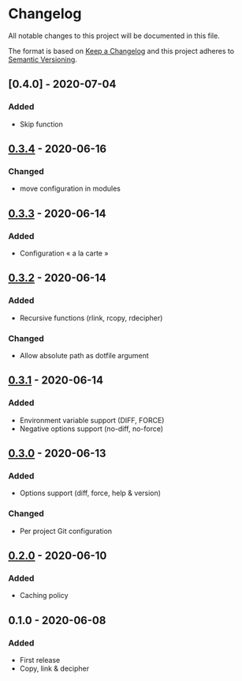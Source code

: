# Changelog
All notable changes to this project will be documented in this file.

The format is based on [Keep a Changelog](http://keepachangelog.com/en/1.0.0/)
and this project adheres to [Semantic Versioning](http://semver.org/spec/v2.0.0.html).

<!--
## [Unreleased]
### Added
### Changed
### Deprecated
### Removed
### Fixed
### Security
-->

## [0.4.0] - 2020-07-04

### Added

- Skip function

## [0.3.4] - 2020-06-16

### Changed

- move configuration in modules

## [0.3.3] - 2020-06-14

### Added

- Configuration « a la carte »

## [0.3.2] - 2020-06-14

### Added

- Recursive functions (rlink, rcopy, rdecipher)

### Changed

- Allow absolute path as dotfile argument

## [0.3.1] - 2020-06-14

### Added

- Environment variable support (DIFF, FORCE)
- Negative options support (no-diff, no-force)

## [0.3.0] - 2020-06-13

### Added

- Options support (diff, force, help & version)

### Changed

- Per project Git configuration

## [0.2.0] - 2020-06-10

### Added

- Caching policy

## 0.1.0 - 2020-06-08

### Added

- First release
- Copy, link & decipher

[Unreleased]: https://github.com/akarzim/dotfiles/compare/0.3.4...master
[0.3.4]: https://github.com/akarzim/dotfiles/compare/0.3.3...0.3.4
[0.3.3]: https://github.com/akarzim/dotfiles/compare/0.3.2...0.3.3
[0.3.2]: https://github.com/akarzim/dotfiles/compare/0.3.1...0.3.2
[0.3.1]: https://github.com/akarzim/dotfiles/compare/0.3.0...0.3.1
[0.3.0]: https://github.com/akarzim/dotfiles/compare/0.2.0...0.3.0
[0.2.0]: https://github.com/akarzim/dotfiles/compare/0.1.0...0.2.0
